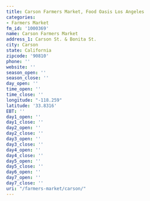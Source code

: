 ```yaml
---
title: Carson Farmers Market, Food Oasis Los Angeles
categories:
- Farmers Market
fm_id: '1000369'
name: Carson Farmers Market
address_1: Carson St. & Bonita St.
city: Carson
state: California
zipcode: '90810'
phone: ''
website: ''
season_open: ''
season_close: ''
day_open: ''
time_open: ''
time_close: ''
longitude: "-118.259"
latitude: '33.8316'
EBT: ''
day1_open: ''
day1_close: ''
day2_open: ''
day2_close: ''
day3_open: ''
day3_close: ''
day4_open: ''
day4_close: ''
day5_open: ''
day5_close: ''
day6_open: ''
day7_open: ''
day7_close: ''
uri: "/farmers-market/carson/"
---
```


